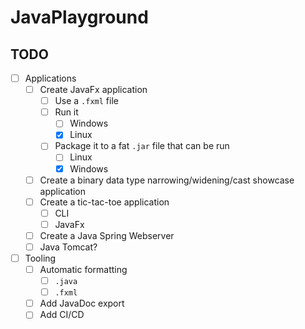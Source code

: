 # JavaPlayground

## TODO

- [ ] Applications
  - [ ] Create JavaFx application
    - [ ] Use a `.fxml` file
    - [ ] Run it
      - [ ] Windows
      - [x] Linux
    - [ ] Package it to a fat `.jar` file that can be run
      - [ ] Linux
      - [x] Windows
  - [ ] Create a binary data type narrowing/widening/cast showcase application
  - [ ] Create a tic-tac-toe application
    - [ ] CLI
    - [ ] JavaFx
  - [ ] Create a Java Spring Webserver
  - [ ] Java Tomcat?
- [ ] Tooling
  - [ ] Automatic formatting
    - [ ] `.java`
    - [ ] `.fxml`
  - [ ] Add JavaDoc export
  - [ ] Add CI/CD

